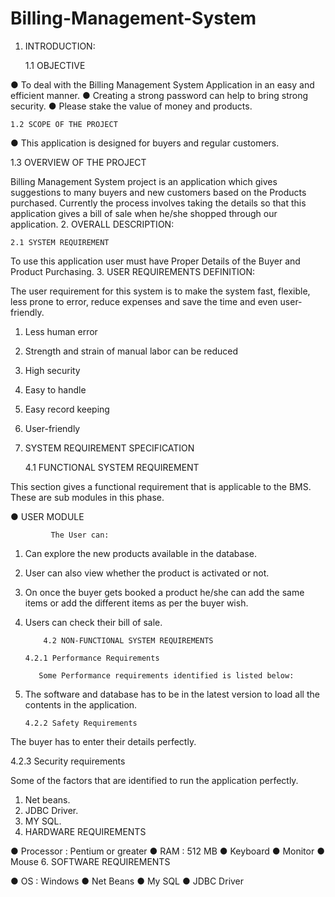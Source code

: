 # Billing-Management-System
1. INTRODUCTION:

	1.1 OBJECTIVE

●	To deal with the Billing Management System Application in an easy and efficient manner. 
●	Creating a strong password can help to bring strong security.
●	Please stake the value of money and products.

	1.2 SCOPE OF THE PROJECT 
		
●	This application is designed for buyers and regular customers.

1.3 OVERVIEW OF THE PROJECT 

Billing Management System project is an application which gives suggestions to many buyers and new customers based on the Products purchased. Currently the process involves taking the details so that this application gives a bill of sale when he/she shopped through our application.
2. OVERALL DESCRIPTION:


    2.1 SYSTEM REQUIREMENT 
       
  To use this application user must have Proper Details of the Buyer and Product      Purchasing.
3. USER REQUIREMENTS DEFINITION:

The user requirement for this system is to make the system fast, flexible, less prone to error, reduce expenses and save the time and even user-friendly.

1.	Less human error
2.	Strength and strain of manual labor can be reduced
3.	High security 
4.	Easy to handle
5.	Easy record keeping
6.	User-friendly 

4. SYSTEM REQUIREMENT SPECIFICATION 

	4.1 FUNCTIONAL SYSTEM REQUIREMENT 

This section gives a functional requirement that is applicable to the BMS. These are sub modules in this phase. 

●	 USER MODULE

		     The User can:
1.	Can explore the new products available in the database.
2.	User can also view whether the product is activated or not.
3.	On once the buyer gets booked a product he/she can add the same items or add the different items as per the buyer wish. 
4.	Users can check their bill of sale.

           	4.2 NON-FUNCTIONAL SYSTEM REQUIREMENTS 

		4.2.1 Performance Requirements
		
		   Some Performance requirements identified is listed below:

1.	The software and database has to be in the latest version to load all the contents in the application.

		4.2.2 Safety Requirements

The buyer has to enter their details perfectly.

4.2.3 Security requirements

 Some of the factors that are identified to run the application perfectly.

1.	Net beans.
2.	JDBC Driver.
3.	MY SQL.
5. HARDWARE REQUIREMENTS 

●	Processor : Pentium or greater
●	RAM : 512 MB
●	Keyboard 
●	Monitor 
●	Mouse
6. SOFTWARE REQUIREMENTS 

●	OS : Windows 
●	Net Beans
●	My SQL
●	JDBC Driver
